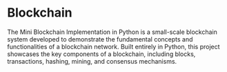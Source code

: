 # Blockchain

The Mini Blockchain Implementation in Python is a small-scale blockchain system developed to demonstrate the fundamental concepts and functionalities of a blockchain network. Built entirely in Python, this project showcases the key components of a blockchain, including blocks, transactions, hashing, mining, and consensus mechanisms.
